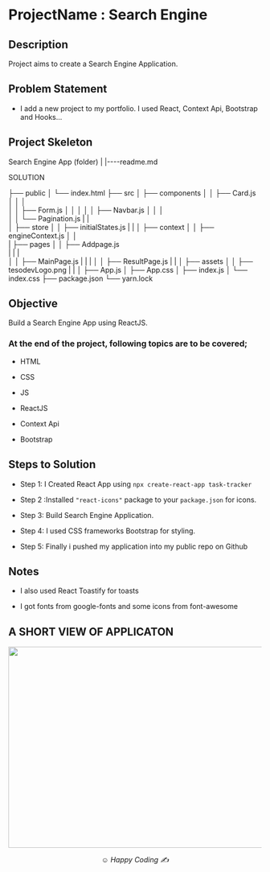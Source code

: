 # ProjectName : Search Engine

## Description

Project aims to create a Search Engine Application.

## Problem Statement

- I add a new project to my portfolio. I used React, Context Api, Bootstrap and Hooks...

## Project Skeleton


Search Engine App (folder)
|
|----readme.md   

SOLUTION

├── public
│     └── index.html
├── src
│    ├── components
│    │       ├── Card.js
│    │       │     
│    │       ├── Form.js
│    │       │
│    │       ├── Navbar.js
│    │       │     
│    │       └── Pagination.js
|    |        
│    ├── store
│    │       ├── initialStates.js
|    |
│    ├── context
│    │       ├── engineContext.js
│    │   
|    ├── pages
│    │       ├── Addpage.js  
|    |       |      
│    │       ├── MainPage.js 
|    |       |
│    │       ├── ResultPage.js 
|    |
│    ├── assets
│    │       ├── tesodevLogo.png
|    |
│    ├── App.js
│    ├── App.css
│    ├── index.js
│    └── index.css
├── package.json
└── yarn.lock

## Objective

Build a Search Engine App using ReactJS.

### At the end of the project, following topics are to be covered;

- HTML

- CSS

- JS

- ReactJS

- Context Api

- Bootstrap


## Steps to Solution

- Step 1: I Created React App using `npx create-react-app task-tracker`

- Step 2 :Installed `"react-icons"` package to your `package.json` for icons.

- Step 3: Build Search Engine Application.

- Step 4: I used CSS frameworks Bootstrap for styling.

- Step 5: Finally i pushed my application into my public repo on Github


## Notes

-  I also used React Toastify for toasts

-  I got fonts from google-fonts and some icons from font-awesome

## A SHORT VIEW OF APPLICATON

<img src="https://media.giphy.com/media/1iE94cYnxCM6DPzECx/giphy.gif" width="800" height="400m" />


*<p align="center">&#9786; Happy Coding &#9997;</p>*